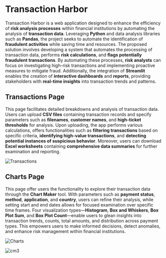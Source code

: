 # **Transaction Harbor**

Transaction Harbor is a web application designed to enhance the efficiency of **risk analysis processes** within financial institutions by automating the analysis of **transaction data**. Leveraging **Python** and data analysis libraries such as **Pandas**, the project seeks to automate the identification of **fraudulent activities** while saving time and resources. The proposed solution involves developing a system that automates the processing of transaction data, performs **risk calculations**, and **flags potentially fraudulent transactions**. By automating these processes, **risk analysts** can focus on investigating high-risk transactions and implementing proactive measures to mitigate fraud. Additionally, the integration of **Streamlit** enables the creation of **interactive dashboards** and **reports**, providing stakeholders with **real-time insights** into transaction trends and patterns.

## **Transactions Page**

This page facilitates detailed breakdowns and analysis of transaction data. Users can upload **CSV files** containing transaction records and specify parameters such as **filenames**, **customer names**, and **high-ticket thresholds** for analysis. Upon uploading, the app performs various calculations, offers functionalities such as **filtering transactions** based on specific criteria, **identifying high-value transactions**, and **detecting potential instances of suspicious behavior**. Moreover, users can download **Excel worksheets** containing **comprehensive data summaries** for further examination and reporting.

![Transactions](https://github.com/blazeAssault26/Transaction-Harbor/assets/129224378/579989d5-83ce-497c-acfe-3c2373229cc0)

## **Charts Page**

This page offer users the functionality to explore their transaction data through the **Chart Maker** tool. With parameters such as **payment status**, **method**, **application**, and **country**, users can refine their analysis, while setting start and end dates allows for focused examination over specific time frames. Four visualization types—**Histogram**, **Box and Whiskers**, **Box Plot Sum**, and **Box Plot Count**—enable users to glean insights into transaction trends, counts, total amounts, and distribution across payment types. This empowers users to make informed decisions, detect anomalies, and enhance risk management within financial institutions.

![Charts](https://github.com/blazeAssault26/Transaction-Harbor/assets/129224378/0b38ac89-c125-434d-be7b-0860592bef49)

![cm3](https://github.com/blazeAssault26/Transaction-Harbor/assets/129224378/132bcbff-313d-4ff9-bff4-e8b0053298bb)
